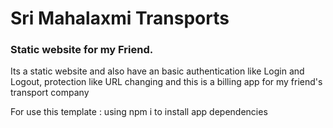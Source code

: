 # Sri Mahalaxmi Transports

### Static website for my Friend.

Its a static website and also have an basic authentication like Login and Logout, protection like URL changing and this is a billing app for my friend's transport company

For use this template :
  using npm i
  to install app dependencies
